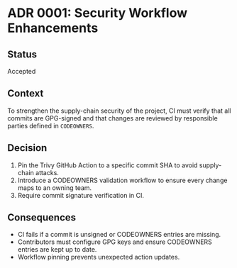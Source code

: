 # ADR 0001: Security Workflow Enhancements

## Status
Accepted

## Context
To strengthen the supply-chain security of the project, CI must verify that all commits are GPG-signed and that changes are reviewed by responsible parties defined in `CODEOWNERS`.

## Decision
1. Pin the Trivy GitHub Action to a specific commit SHA to avoid supply-chain attacks.
2. Introduce a CODEOWNERS validation workflow to ensure every change maps to an owning team.
3. Require commit signature verification in CI.

## Consequences
- CI fails if a commit is unsigned or CODEOWNERS entries are missing.
- Contributors must configure GPG keys and ensure CODEOWNERS entries are kept up to date.
- Workflow pinning prevents unexpected action updates.
